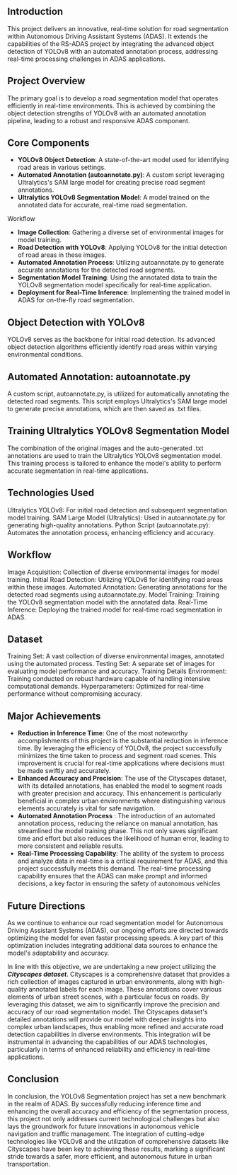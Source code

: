 ## Introduction
This project delivers an innovative, real-time solution for road segmentation within Autonomous Driving Assistant Systems (ADAS). It extends the capabilities of the RS-ADAS project by integrating the advanced object detection of YOLOv8 with an automated annotation process, addressing real-time processing challenges in ADAS applications.

## Project Overview
The primary goal is to develop a road segmentation model that operates efficiently in real-time environments. This is achieved by combining the object detection strengths of YOLOv8 with an automated annotation pipeline, leading to a robust and responsive ADAS component.

## Core Components
- **YOLOv8 Object Detection**: A state-of-the-art model used for identifying road areas in various settings.
- **Automated Annotation (autoannotate.py)**: A custom script leveraging Ultralytics's SAM large model for creating precise road segment annotations.
- **Ultralytics YOLOv8 Segmentation Model**: A model trained on the annotated data for accurate, real-time road segmentation.

Workflow
- **Image Collection**: Gathering a diverse set of environmental images for model training.
- **Road Detection with YOLOv8**: Applying YOLOv8 for the initial detection of road areas in these images.
- **Automated Annotation Process**: Utilizing autoannotate.py to generate accurate annotations for the detected road segments.
- **Segmentation Model Training**: Using the annotated data to train the YOLOv8 segmentation model specifically for real-time application.
- **Deployment for Real-Time Inference**: Implementing the trained model in ADAS for on-the-fly road segmentation.

## Object Detection with YOLOv8
YOLOv8 serves as the backbone for initial road detection. Its advanced object detection algorithms efficiently identify road areas within varying environmental conditions.

## Automated Annotation: autoannotate.py
A custom script, autoannotate.py, is utilized for automatically annotating the detected road segments. This script employs Ultralytics's SAM large model to generate precise annotations, which are then saved as .txt files.

## Training Ultralytics YOLOv8 Segmentation Model
The combination of the original images and the auto-generated .txt annotations are used to train the Ultralytics YOLOv8 segmentation model. This training process is tailored to enhance the model's ability to perform accurate segmentation in real-time applications.

## Technologies Used
Ultralytics YOLOv8: For initial road detection and subsequent segmentation model training.
SAM Large Model (Ultralytics): Used in autoannotate.py for generating high-quality annotations.
Python Script (autoannotate.py): Automates the annotation process, enhancing efficiency and accuracy.

## Workflow
Image Acquisition: Collection of diverse environmental images for model training.
Initial Road Detection: Utilizing YOLOv8 for identifying road areas within these images.
Automated Annotation: Generating annotations for the detected road segments using autoannotate.py.
Model Training: Training the YOLOv8 segmentation model with the annotated data.
Real-Time Inference: Deploying the trained model for real-time road segmentation in ADAS.

## Dataset
Training Set: A vast collection of diverse environmental images, annotated using the automated process.
Testing Set: A separate set of images for evaluating model performance and accuracy.
Training Details
Environment: Training conducted on robust hardware capable of handling intensive computational demands.
Hyperparameters: Optimized for real-time performance without compromising accuracy.

## Major Achievements
- **Reduction in Inference Time**: One of the most noteworthy accomplishments of this project is the substantial reduction in inference time. By leveraging the efficiency of YOLOv8, the project successfully minimizes the time taken to process and segment road scenes. This improvement is crucial for real-time applications where decisions must be made swiftly and accurately.
- **Enhanced Accuracy and Precision**: The use of the Cityscapes dataset, with its detailed annotations, has enabled the model to segment roads with greater precision and accuracy. This enhancement is particularly beneficial in complex urban environments where distinguishing various elements accurately is vital for safe navigation.
- **Automated Annotation Process** : The introduction of an automated annotation process, reducing the reliance on manual annotation, has streamlined the model training phase. This not only saves significant time and effort but also reduces the likelihood of human error, leading to more consistent and reliable results.
- **Real-Time Processing Capability**: The ability of the system to process and analyze data in real-time is a critical requirement for ADAS, and this project successfully meets this demand. The real-time processing capability ensures that the ADAS can make prompt and informed decisions, a key factor in ensuring the safety of autonomous vehicles

## Future Directions
As we continue to enhance our road segmentation model for Autonomous Driving Assistant Systems (ADAS), our ongoing efforts are directed towards optimizing the model for even faster processing speeds. A key part of this optimization includes integrating additional data sources to enhance the model's adaptability and accuracy.

In line with this objective, we are undertaking a new project utilizing the ***Cityscapes dataset***. Cityscapes is a comprehensive dataset that provides a rich collection of images captured in urban environments, along with high-quality annotated labels for each image. These annotations cover various elements of urban street scenes, with a particular focus on roads. By leveraging this dataset, we aim to significantly improve the precision and accuracy of our road segmentation model. The Cityscapes dataset's detailed annotations will provide our model with deeper insights into complex urban landscapes, thus enabling more refined and accurate road detection capabilities in diverse environments. This integration will be instrumental in advancing the capabilities of our ADAS technologies, particularly in terms of enhanced reliability and efficiency in real-time applications.

## Conclusion
In conclusion, the YOLOv8 Segmentation project has set a new benchmark in the realm of ADAS. By successfully reducing inference time and enhancing the overall accuracy and efficiency of the segmentation process, this project not only addresses current technological challenges but also lays the groundwork for future innovations in autonomous vehicle navigation and traffic management. The integration of cutting-edge technologies like YOLOv8 and the utilization of comprehensive datasets like Cityscapes have been key to achieving these results, marking a significant stride towards a safer, more efficient, and autonomous future in urban transportation.
